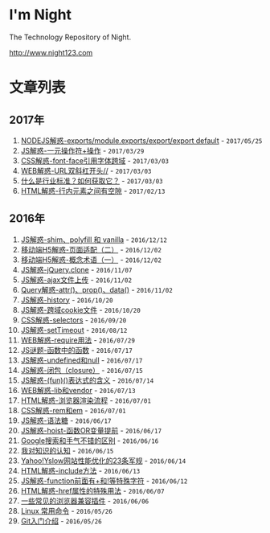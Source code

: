 # I'm Night

The Technology Repository of Night.

http://www.night123.com

# 文章列表

## 2017年

1. [NODEJS解惑-exports/module.exports/export/export default](_posts/2017-05-25-night-nodejs-disabuse-es6-export-vs-commonjs-exports.md) - `2017/05/25`
1. [JS解惑-一元操作符+操作](_posts/2017-03-29-night-js-disabuse-unary+operator.md) - `2017/03/29`
1. [CSS解惑-font-face引用字体跨域](_posts/2017-03-08-night-css-disabuse-font-face-cross-domain.md) - `2017/03/03`
1. [WEB解惑-URL双斜杠开头//](_posts/2017-03-08-night-web-disabuse-double-slash.md) - `2017/03/03`
1. [什么是行业标准？如何获取它？](_posts/2017-03-03-night-work-disabuse-statard-of-industry.md) - `2017/03/03`
1. [HTML解惑-行内元素之间有空隙](_posts/2017-02-13-night-html-disabuse-inline-space.md) - `2017/02/13`

## 2016年

1. [JS解惑-shim、polyfill 和 vanilla](_posts/2016-12-12-night-js-disabuse-polyfill.md) - `2016/12/12`
1. [移动端H5解惑-页面适配（二）](_posts/2016-12-02-night-webapp-disabuse-page-adapter.md) - `2016/12/02`
1. [移动端H5解惑-概念术语（一）](_posts/2016-12-02-night-webapp-disabuse-page-concept.md) - `2016/12/02`
1. [JS解惑-jQuery.clone](_posts/2016-11-07-night-js-disabuse-jquery-clone.md) - `2016/11/07`
1. [JS解惑-ajax文件上传](_posts/2016-11-02-night-js-disabuse-ajax-fileupload.md) - `2016/11/02`
1. [Query解惑-attr()、prop()、data()](_posts/2016-11-02-night-jquery-disabuse-attr-prop-data.md) - `2016/11/02`
1. [JS解惑-history](_posts/2016-10-20-night-js-disabuse-history.md) - `2016/10/20`
1. [JS解惑-跨域cookie文件](_posts/2016-10-20-night-js-disabuse-cors-cookie.md) - `2016/10/20`
1. [CSS解惑-selectors](_posts/2016-09-20-night-css-disabuse-selectors.md) - `2016/09/20`
1. [JS解惑-setTimeout](_posts/2016-08-12-night-js-disabuse-settimeout.md) - `2016/08/12`
1. [WEB解惑-require用法](_posts/2016-07-29-night-web-disabuse-require.md) - `2016/07/29`
1. [JS谜题-函数中的函数](_posts/2016-07-17-night-js-riddle-anonymous-function.md) - `2016/07/17`
1. [JS解惑-undefined和null](_posts/2016-07-17-night-js-disabuse-undefined-vs-null.md) - `2016/07/17`
1. [JS解惑-闭包（closure）](_posts/2016-07-15-night-js-disabuse-closure.md) - `2016/07/15`
1. [JS解惑-(fun)()表达式的含义](_posts/2016-07-14-night-js-disabuse-bracket-function.md) - `2016/07/14`
1. [WEB解惑-lib和vendor](_posts/2016-07-13-night-web-disabuse-lib-vs-vendor.md) - `2016/07/13`
1. [HTML解惑-浏览器渲染流程](_posts/2016-07-01-night-html-disabuse-render-flow.md) - `2016/07/01`
1. [CSS解惑-rem和em](_posts/2016-07-01-night-css-disabuse-rem-vs-em.md) - `2016/07/01`
1. [JS解惑-语法糖](_posts/2016-06-17-night-js-disabuse-syntactic-sugar.md) - `2016/06/17`
1. [JS解惑-hoist-函数OR变量提前](_posts/2016-06-17-night-js-disabuse-hoist.md) - `2016/06/17`
1. [Google搜索和手气不错的区别](_posts/2016-06-16-night-think-google-search.md) - `2016/06/16`
1. [我对知识的认知](_posts/2016-06-15-night-think-tecknology.md) - `2016/06/15`
1. [Yahoo!Yslow网站性能优化的23条军规](_posts/2016-06-14-night-website-performance-best-practices.md) - `2016/06/14`
1. [HTML解惑-include方法](_posts/2016-06-13-night-html-disabuse-include.md) - `2016/06/13`
1. [JS解惑-function前面有+和!等特殊字符](_posts/2016-06-12-night-js-disabuse-function.md) - `2016/06/12`
1. [HTML解惑-href属性的特殊用法](_posts/2016-06-07-night-html-disabuse-href.md) - `2016/06/07`
1. [一些常见的浏览器兼容插件](_posts/2016-06-06-night-css-js-hack.md) - `2016/06/06`
1. [Linux 常用命令](_posts/2016-05-26-night-doc-linux.md) - `2016/05/26`
1. [Git入门介绍](_posts/2016-05-26-night-doc-git.md) - `2016/05/26`